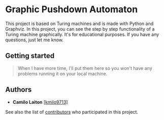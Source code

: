 # Graphic Pushdown Automaton
This project is based on Turing machines and is made with Python and Graphviz. 
In this project, you can see the step by step functionality of a Turing machine graphically. It's for educational purposes. If you have any questions, just let me know.

## Getting started
> When I have more time, I'll put them here so you won't have any problems running it on your local machine.

## Authors
- **Camilo Laiton** [[kmilo9713]](https://github.com/kmilo9713)

See also the list of [contributors](https://github.com/kmilo9713/ProyectoCompiladores/graphs/contributors) who participated in this project.
